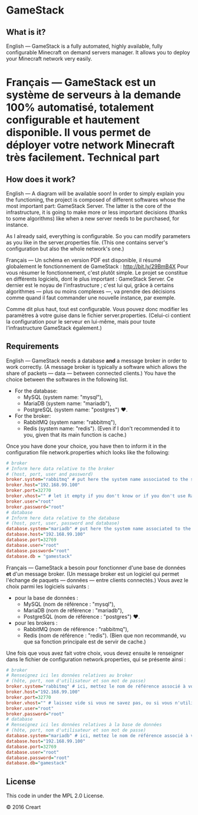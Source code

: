 GameStack
=========
What is it?
-----------
English — GameStack is a fully automated, highly available, fully configurable Minecraft on demand servers manager. 
It allows you to deploy your Minecraft network very easily.

Français — GameStack est un système de serveurs à la demande 100% automatisé, totalement configurable et hautement disponible.
Il vous permet de déployer votre network Minecraft très facilement.
Technical part
==============
How does it work?
-----------------
English — A diagram will be available soon!
In order to simply explain you the functioning, the project is composed of different softwares whose the most important part: GameStack Server.
The latter is the core of the infrastructure, it is going to make more or less important decisions (thanks to some algorithms) like when
a new server needs to be purchased, for instance.

As I already said, everything is configurable. So you can modify parameters as you like in the server.properties file. (This one contains
server's configuration but also the whole network's one.)

Français — Un schéma en version PDF est disponible, il résumé globalement le fonctionnement de GameStack : http://bit.ly/29BmB4X
Pour vous résumer le fonctionnement, c'est plutôt simple. Le projet se constitue en différents logiciels, dont le plus important : GameStack Server.
Ce dernier est le noyau de l'infrastructure ; c'est lui qui, grâce à certains algorithmes — plus ou moins complexes —, va prendre des décisions
comme quand il faut commander une nouvelle instance, par exemple.

Comme dit plus haut, tout est configurable. Vous pouvez donc modifier les paramètres à votre guise dans le fichier server.properties. (Celui-ci contient
la configuration pour le serveur en lui-même, mais pour toute l'infrastructure GameStack également.)

Requirements
------------
English — GameStack needs a database **and** a message broker in order to work correctly. (A message broker is typically a software which allows the share
of packets — data — between connected clients.) You have the choice between the softwares in the following list.

* For the database:
    * MySQL (system name: "mysql"),
    * MariaDB (system name: "mariadb"),
    * PostgreSQL (system name: "postgres") :heart:.
* For the broker:
    * RabbitMQ (system name: "rabbitmq"),
    * Redis (system name: "redis"). (Even if I don't recommended it to you, given that its main function is cache.)
    
Once you have done your choice, you have then to inform it in the configuration file network.properties which looks like the following:
```ini
# broker
# Inform here data relative to the broker
# (host, port, user and password)
broker.system="rabbitmq" # put here the system name associated to the software you use, given in the list above
broker.host="192.168.99.100"
broker.port=32770
broker.vhost="" # let it empty if you don't know or if you don't use RabbitMQ
broker.user="root"
broker.password="root"
# database
# Inform here data relative to the database
# (host, port, user, password and database)
database.system="mariadb" # put here the system name associated to the software you use, given in the list above
database.host="192.168.99.100"
database.port=32769
database.user="root"
database.password="root"
database.db = "gamestack"
```

Français — GameStack a besoin pour fonctionner d'une base de données **et** d'un message broker. (Un message broker est un logiciel qui permet l'échange
de paquets — données — entre clients connectés.) Vous avez le choix parmi les logiciels suivants :

* pour la base de données :
    * MySQL (nom de référence : "mysql"),
    * MariaDB (nom de référence : "mariadb"),
    * PostgreSQL (nom de référence : "postgres") :heart:.
* pour les brokers :
    * RabbitMQ (nom de référence : "rabbitmq"),
    * Redis (nom de référence : "redis"). (Bien que non recommandé, vu que sa fonction principale est de servir de cache.)
    
Une fois que vous avez fait votre choix, vous devez ensuite le renseigner dans le fichier de configuration network.properties, qui se présente ainsi :
```ini
# broker
# Renseignez ici les données relatives au broker
# (hôte, port, nom d'utilisateur et son mot de passe)
broker.system="rabbitmq" # ici, mettez le nom de référence associé à votre logiciel choisi, donné dans la liste ci-dessus
broker.host="192.168.99.100"
broker.port=32770
broker.vhost="" # laissez vide si vous ne savez pas, ou si vous n'utilisez pas RabbitMQ
broker.user="root"
broker.password="root"
# database
# Renseignez ici les données relatives à la base de données
# (hôte, port, nom d'utilisateur et son mot de passe)
database.system="mariadb" # ici, mettez le nom de référence associé à votre logiciel choisi, donné dans la liste ci-dessus
database.host="192.168.99.100"
database.port=32769
database.user="root"
database.password="root"
database.db="gamestack"
```

License
-------
This code in under the MPL 2.0 License.

&copy; 2016 Creart